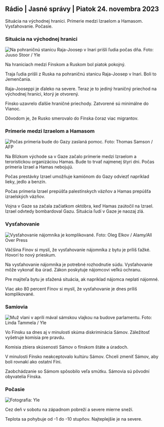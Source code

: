 ## Rádio \| Jasné správy \| Piatok 24. novembra 2023

Situácia na východnej hranici. Prímerie medzi Izraelom a Hamasom. Vysťahovanie. Počasie.

### Situácia na východnej hranici

![Na pohraničnú stanicu Raja-Joosep v Inari prišli ľudia počas dňa. Foto: Juuso Stoor / Yle](https://images.cdn.yle.fi/image/upload/c_crop,h_3368,w_5986,x_0,y_0/ar_1.7777777777777777,c_fill,g_faces,h_1205/d_10.q_auto:eco/f_auto/fl_lossy/v1700827102/39-120618465608fd4818b7)

Na hraniciach medzi Fínskom a Ruskom bol piatok pokojný.

Traja ľudia prišli z Ruska na pohraničnú stanicu Raja-Joosep v Inari. Boli to Jemenčania.

Raja-Jooseppi je ďaleko na severe. Teraz je to jediný hraničný priechod na východnej hranici, ktorý je otvorený.

Fínsko uzavrelo ďalšie hraničné priechody. Zatvorené sú minimálne do Vianoc.

Dôvodom je, že Rusko smerovalo do Fínska čoraz viac migrantov.

### Prímerie medzi Izraelom a Hamasom

![Počas prímeria bude do Gazy zaslaná pomoc. Foto: Thomas Samson / AFP](https://images.cdn.yle.fi/image/upload/c_crop,h_2879,w_5119,x_0,y_533/ar_1.777777777777777,c_fill,g_faces,h_6200/d_1q_auto:eco/f_auto/fl_lossy/v1700822253/39-120580865603d3467a7a)

Na Blízkom východe sa v Gaze začalo prímerie medzi Izraelom a teroristickou organizáciou Hamas. Bude to trvať najmenej štyri dni. Počas prímeria Izrael a Hamas nebojujú.

Počas prestávky Izrael umožňuje kamiónom do Gazy odviezť napríklad lieky, jedlo a benzín.

Počas prímeria Izrael prepúšťa palestínskych väzňov a Hamas prepúšťa izraelských väzňov.

Vojna v Gaze sa začala začiatkom októbra, keď Hamas zaútočil na Izrael. Izrael odvtedy bombardoval Gazu. Situácia ľudí v Gaze je naozaj zlá.

### Vysťahovanie

![Vysťahovanie nájomníka je komplikované. Foto: Oleg Elkov / Alamy/All Over Press](https://images.cdn.yle.fi/image/upload/c_crop,h_3182,w_5657,x_121,y_740/ar_1.7777777777777777,c_fill,g_125,c_0dpr_1.0/q_auto:eco/f_auto/fl_lossy/v1698135288/39-115380264d2449083906)

Väčšina Fínov si myslí, že vysťahovanie nájomníka z bytu je príliš ťažké. Hovorí to nový prieskum.

Na vysťahovanie nájomníka je potrebné rozhodnutie súdu. Vysťahovanie môže vykonať iba úrad. Zákon poskytuje nájomcovi veľkú ochranu.

Pre majiteľa bytu je sťažená situácia, ak napríklad nájomca neplatí nájomné.

Viac ako 80 percent Fínov si myslí, že vysťahovanie je dnes príliš komplikované.

### Samiovia

![Muž vlani v apríli mával sámskou vlajkou na budove parlamentu. Foto: Linda Tammela / Yle](https://images.cdn.yle.fi/image/upload/c_crop,h_659,w_1173,x_0,y_133/ar_1.7777777777777777,c_fill,g_faces,h_1200/d_w.q_auto:eco/f_auto/fl_lossy/v1693572536/39-10986686437da2797694)

Vo Fínsku sa dnes aj v minulosti skúma diskriminácia Sámov. Záležitosť vyšetruje komisia pre pravdu.

Komisia zbiera skúsenosti Sámov o fínskom štáte a úradoch.

V minulosti Fínsko neakceptovalo kultúru Sámov. Chceli zmeniť Sámov, aby boli rovnakí ako ostatní Fíni.

Zaobchádzanie so Sámom spôsobilo veľa smútku. Sámovia sú pôvodní obyvatelia Fínska.

### Počasie

![ Fotografia: Yle](https://images.cdn.yle.fi/image/upload/c_crop,h_1080,w_1919,x_0,y_0/ar_1.7777777777777777,c_fill,g_faces,h_670/d_pr.120:eco/f_auto/fl_lossy/v1700835658/39-12063856560b12785459)

Cez deň v sobotu na západnom pobreží a severe mierne sneží.

Teplota sa pohybuje od -1 do -10 stupňov. Najteplejšie je na severe.